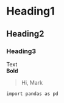 # Heading1  
## Heading2  
### Heading3  
Text  
**Bold**
> Hi, Mark


```python3
import pandas as pd
```
